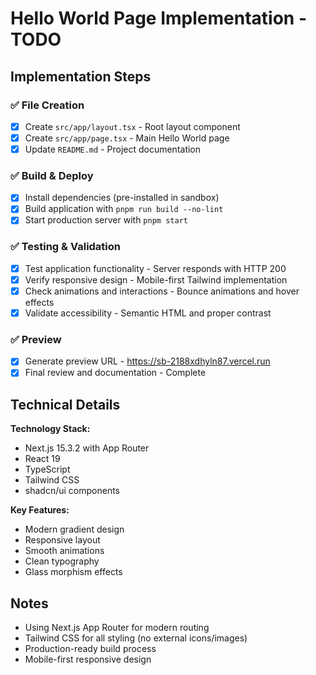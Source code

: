 # Hello World Page Implementation - TODO

## Implementation Steps

### ✅ File Creation
- [x] Create `src/app/layout.tsx` - Root layout component
- [x] Create `src/app/page.tsx` - Main Hello World page  
- [x] Update `README.md` - Project documentation

### ✅ Build & Deploy
- [x] Install dependencies (pre-installed in sandbox)
- [x] Build application with `pnpm run build --no-lint`
- [x] Start production server with `pnpm start`

### ✅ Testing & Validation
- [x] Test application functionality - Server responds with HTTP 200
- [x] Verify responsive design - Mobile-first Tailwind implementation
- [x] Check animations and interactions - Bounce animations and hover effects
- [x] Validate accessibility - Semantic HTML and proper contrast

### ✅ Preview
- [x] Generate preview URL - https://sb-2188xdhyln87.vercel.run
- [x] Final review and documentation - Complete

## Technical Details

**Technology Stack:**
- Next.js 15.3.2 with App Router
- React 19
- TypeScript
- Tailwind CSS
- shadcn/ui components

**Key Features:**
- Modern gradient design
- Responsive layout
- Smooth animations
- Clean typography
- Glass morphism effects

## Notes
- Using Next.js App Router for modern routing
- Tailwind CSS for all styling (no external icons/images)
- Production-ready build process
- Mobile-first responsive design